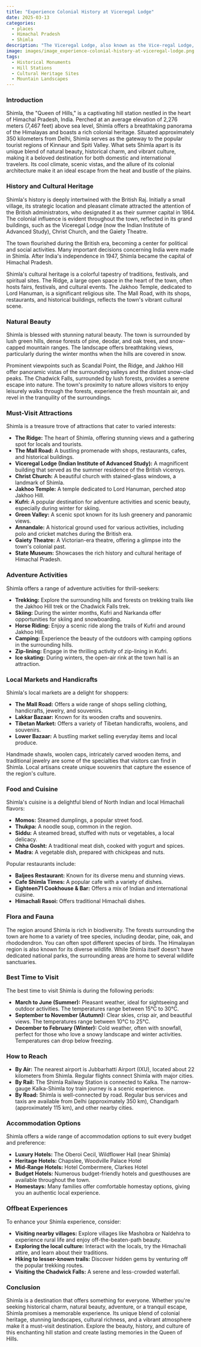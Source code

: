 ```yaml
---
title: "Experience Colonial History at Viceregal Lodge"
date: 2025-03-13
categories:
  - places
  - Himachal Pradesh
  - Shimla
description: "The Viceregal Lodge, also known as the Vice-regal Lodge, is a historic building in Shimla that served as the summer residence of the British Viceroy of India. It is now a heritage hotel and offers stunning views of the surrounding hills."
image: images/image_experience-colonial-history-at-viceregal-lodge.png
tags: 
  - Historical Monuments
  - Hill Stations
  - Cultural Heritage Sites
  - Mountain Landscapes
---
```



### **Introduction**

Shimla, the "Queen of Hills," is a captivating hill station nestled in the heart of Himachal Pradesh, India. Perched at an average elevation of 2,276 meters (7,467 feet) above sea level, Shimla offers a breathtaking panorama of the Himalayas and boasts a rich colonial heritage. Situated approximately 350 kilometers from Delhi, Shimla serves as the gateway to the popular tourist regions of Kinnaur and Spiti Valley. What sets Shimla apart is its unique blend of natural beauty, historical charm, and vibrant culture, making it a beloved destination for both domestic and international travelers. Its cool climate, scenic vistas, and the allure of its colonial architecture make it an ideal escape from the heat and bustle of the plains.

### **History and Cultural Heritage**

Shimla's history is deeply intertwined with the British Raj. Initially a small village, its strategic location and pleasant climate attracted the attention of the British administrators, who designated it as their summer capital in 1864. The colonial influence is evident throughout the town, reflected in its grand buildings, such as the Viceregal Lodge (now the Indian Institute of Advanced Study), Christ Church, and the Gaiety Theatre.

The town flourished during the British era, becoming a center for political and social activities. Many important decisions concerning India were made in Shimla. After India's independence in 1947, Shimla became the capital of Himachal Pradesh.

Shimla's cultural heritage is a colorful tapestry of traditions, festivals, and spiritual sites. The Ridge, a large open space in the heart of the town, often hosts fairs, festivals, and cultural events. The Jakhoo Temple, dedicated to Lord Hanuman, is a significant religious site. The Mall Road, with its shops, restaurants, and historical buildings, reflects the town's vibrant cultural scene.



### **Natural Beauty**

Shimla is blessed with stunning natural beauty. The town is surrounded by lush green hills, dense forests of pine, deodar, and oak trees, and snow-capped mountain ranges. The landscape offers breathtaking views, particularly during the winter months when the hills are covered in snow.

Prominent viewpoints such as Scandal Point, the Ridge, and Jakhoo Hill offer panoramic vistas of the surrounding valleys and the distant snow-clad peaks. The Chadwick Falls, surrounded by lush forests, provides a serene escape into nature. The town's proximity to nature allows visitors to enjoy leisurely walks through the forests, experience the fresh mountain air, and revel in the tranquility of the surroundings.



### **Must-Visit Attractions**

Shimla is a treasure trove of attractions that cater to varied interests:

*   **The Ridge:** The heart of Shimla, offering stunning views and a gathering spot for locals and tourists.
*   **The Mall Road:** A bustling promenade with shops, restaurants, cafes, and historical buildings.
*   **Viceregal Lodge (Indian Institute of Advanced Study):** A magnificent building that served as the summer residence of the British viceroys.
*   **Christ Church:** A beautiful church with stained-glass windows, a landmark of Shimla.
*   **Jakhoo Temple:** A temple dedicated to Lord Hanuman, perched atop Jakhoo Hill.
*   **Kufri:** A popular destination for adventure activities and scenic beauty, especially during winter for skiing.
*   **Green Valley:** A scenic spot known for its lush greenery and panoramic views.
*   **Annandale:** A historical ground used for various activities, including polo and cricket matches during the British era.
*   **Gaiety Theatre:** A Victorian-era theatre, offering a glimpse into the town's colonial past.
*   **State Museum:** Showcases the rich history and cultural heritage of Himachal Pradesh.



### **Adventure Activities**

Shimla offers a range of adventure activities for thrill-seekers:

*   **Trekking:** Explore the surrounding hills and forests on trekking trails like the Jakhoo Hill trek or the Chadwick Falls trek.
*   **Skiing:** During the winter months, Kufri and Narkanda offer opportunities for skiing and snowboarding.
*   **Horse Riding:** Enjoy a scenic ride along the trails of Kufri and around Jakhoo Hill.
*   **Camping:** Experience the beauty of the outdoors with camping options in the surrounding hills.
*   **Zip-lining:** Engage in the thrilling activity of zip-lining in Kufri.
*   **Ice skating:** During winters, the open-air rink at the town hall is an attraction.



### **Local Markets and Handicrafts**

Shimla's local markets are a delight for shoppers:

*   **The Mall Road:** Offers a wide range of shops selling clothing, handicrafts, jewelry, and souvenirs.
*   **Lakkar Bazaar:** Known for its wooden crafts and souvenirs.
*   **Tibetan Market:** Offers a variety of Tibetan handicrafts, woolens, and souvenirs.
*   **Lower Bazaar:** A bustling market selling everyday items and local produce.

Handmade shawls, woolen caps, intricately carved wooden items, and traditional jewelry are some of the specialties that visitors can find in Shimla. Local artisans create unique souvenirs that capture the essence of the region's culture.



### **Food and Cuisine**

Shimla's cuisine is a delightful blend of North Indian and local Himachali flavors:

*   **Momos:** Steamed dumplings, a popular street food.
*   **Thukpa:** A noodle soup, common in the region.
*   **Siddu:** A steamed bread, stuffed with nuts or vegetables, a local delicacy.
*   **Chha Gosht:** A traditional meat dish, cooked with yogurt and spices.
*   **Madra:** A vegetable dish, prepared with chickpeas and nuts.

Popular restaurants include:

*   **Baljees Restaurant:** Known for its diverse menu and stunning views.
*   **Cafe Shimla Times:** A popular cafe with a variety of dishes.
*   **Eighteen71 Cookhouse & Bar:** Offers a mix of Indian and international cuisine.
*   **Himachali Rasoi:** Offers traditional Himachali dishes.

### **Flora and Fauna**

The region around Shimla is rich in biodiversity. The forests surrounding the town are home to a variety of tree species, including deodar, pine, oak, and rhododendron. You can often spot different species of birds. The Himalayan region is also known for its diverse wildlife. While Shimla itself doesn't have dedicated national parks, the surrounding areas are home to several wildlife sanctuaries.

### **Best Time to Visit**

The best time to visit Shimla is during the following periods:

*   **March to June (Summer):** Pleasant weather, ideal for sightseeing and outdoor activities. The temperatures range between 15°C to 30°C.
*   **September to November (Autumn):** Clear skies, crisp air, and beautiful views. The temperatures range between 10°C to 25°C.
*   **December to February (Winter):** Cold weather, often with snowfall, perfect for those who love a snowy landscape and winter activities. Temperatures can drop below freezing.

### **How to Reach**

*   **By Air:** The nearest airport is Jubbarhatti Airport (IXU), located about 22 kilometers from Shimla. Regular flights connect Shimla with major cities.
*   **By Rail:** The Shimla Railway Station is connected to Kalka. The narrow-gauge Kalka-Shimla toy train journey is a scenic experience.
*   **By Road:** Shimla is well-connected by road. Regular bus services and taxis are available from Delhi (approximately 350 km), Chandigarh (approximately 115 km), and other nearby cities.

### **Accommodation Options**

Shimla offers a wide range of accommodation options to suit every budget and preference:

*   **Luxury Hotels:** The Oberoi Cecil, Wildflower Hall (near Shimla)
*   **Heritage Hotels:** Chapslee, Woodville Palace Hotel
*   **Mid-Range Hotels:** Hotel Combermere, Clarkes Hotel
*   **Budget Hotels:** Numerous budget-friendly hotels and guesthouses are available throughout the town.
*   **Homestays:** Many families offer comfortable homestay options, giving you an authentic local experience.



### **Offbeat Experiences**

To enhance your Shimla experience, consider:

*   **Visiting nearby villages:** Explore villages like Mashobra or Naldehra to experience rural life and enjoy off-the-beaten-path beauty.
*   **Exploring the local culture:** Interact with the locals, try the Himachali attire, and learn about their traditions.
*   **Hiking to lesser-known trails:** Discover hidden gems by venturing off the popular trekking routes.
*   **Visiting the Chadwick Falls:** A serene and less-crowded waterfall.

### **Conclusion**

Shimla is a destination that offers something for everyone. Whether you're seeking historical charm, natural beauty, adventure, or a tranquil escape, Shimla promises a memorable experience. Its unique blend of colonial heritage, stunning landscapes, cultural richness, and a vibrant atmosphere make it a must-visit destination. Explore the beauty, history, and culture of this enchanting hill station and create lasting memories in the Queen of Hills.


